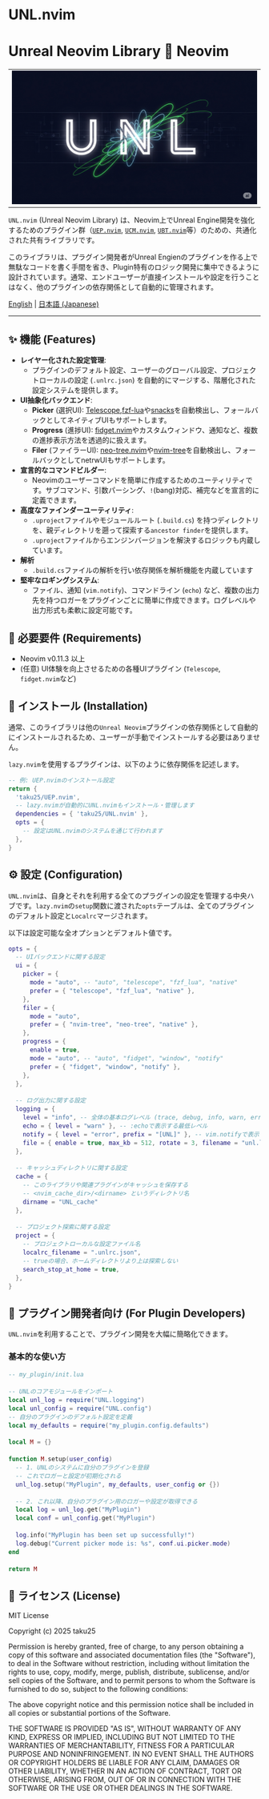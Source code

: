 # UNL.nvim

# Unreal Neovim Library 💓 Neovim

<table>
  <tr>
   <td><div align=center><img width="100%" alt="UCM New Class Interactive Demo" src="https://raw.githubusercontent.com/taku25/UNL.nvim/images/assets/top_image.png" /></div></td>
   </tr>
</table>

`UNL.nvim` (Unreal Neovim Library) は、Neovim上でUnreal Engine開発を強化するためのプラグイン群（[`UEP.nvim`](https://github.com/taku25/UEP.nvim), [`UCM.nvim`](https://github.com/taku25/UCM.nvim), [`UBT.nvim`](https://github.com/taku25/UBT.nvim)等）のための、共通化された共有ライブラリです。

このライブラリは、プラグイン開発者がUnreal Engienのプラグインを作る上で無駄なコードを書く手間を省き、Plugin特有のロジック開発に集中できるように設計されています。通常、エンドユーザーが直接インストールや設定を行うことはなく、他のプラグインの依存関係として自動的に管理されます。

[English](README.md) | [日本語 (Japanese)](README_ja.md)

-----

## ✨ 機能 (Features)

  * **レイヤー化された設定管理**:
      * プラグインのデフォルト設定、ユーザーのグローバル設定、プロジェクトローカルの設定 (`.unlrc.json`) を自動的にマージする、階層化された設定システムを提供します。
  * **UI抽象化バックエンド**:
      * **Picker** (選択UI): [Telescope](https://github.com/nvim-telescope/telescope.nvim),[fzf-lua](https://github.com/ibhagwan/fzf-lua)や[snacks](https://github.com/folke/snacks.nvim)を自動検出し、フォールバックとしてネイティブUIもサポートします。
      * **Progress** (進捗UI): [fidget.nvim](https://github.com/j-hui/fidget.nvim)やカスタムウィンドウ、通知など、複数の進捗表示方法を透過的に扱えます。
      * **Filer** (ファイラーUI): [neo-tree.nvim](https://github.com/nvim-neo-tree/neo-tree.nvim)や[nvim-tree](https://github.com/nvim-tree/nvim-tree.lua)を自動検出し、フォールバックとしてnetrwUIもサポートします。
  * **宣言的なコマンドビルダー**:
      * Neovimのユーザーコマンドを簡単に作成するためのユーティリティです。サブコマンド、引数パーシング、`!`(bang)対応、補完などを宣言的に定義できます。
  * **高度なファインダーユーティリティ**:
      * `.uproject`ファイルやモジュールルート (`.build.cs`) を持つディレクトリを、親ディレクトリを遡って探索する`ancestor finder`を提供します。
      * `.uproject`ファイルからエンジンバージョンを解決するロジックも内蔵しています。
  * **解析**
      * `.build.cs`ファイルの解析を行い依存関係を解析機能を内蔵しています
  * **堅牢なロギングシステム**:
      * ファイル、通知 (`vim.notify`)、コマンドライン (`echo`) など、複数の出力先を持つロガーをプラグインごとに簡単に作成できます。ログレベルや出力形式も柔軟に設定可能です。

## 🔧 必要要件 (Requirements)

  * Neovim v0.11.3 以上
  * (任意) UI体験を向上させるための各種UIプラグイン (`Telescope`, `fidget.nvim`など)

## 🚀 インストール (Installation)

通常、このライブラリは他の`Unreal Neovim`プラグインの依存関係として自動的にインストールされるため、ユーザーが手動でインストールする必要はありません。

`lazy.nvim`を使用するプラグインは、以下のように依存関係を記述します。

```lua
-- 例: UEP.nvimのインストール設定
return {
  'taku25/UEP.nvim',
  -- lazy.nvimが自動的にUNL.nvimもインストール・管理します
  dependencies = { 'taku25/UNL.nvim' },
  opts = {
    -- 設定はUNL.nvimのシステムを通じて行われます
  },
}
```

## ⚙️ 設定 (Configuration)

`UNL.nvim`は、自身とそれを利用する全てのプラグインの設定を管理する中央ハブです。`lazy.nvim`の`setup`関数に渡された`opts`テーブルは、全てのプラグインのデフォルト設定と`Localrc`マージされます。

以下は設定可能な全オプションとデフォルト値です。

```lua
opts = {
  -- UIバックエンドに関する設定
  ui = {
    picker = {
      mode = "auto", -- "auto", "telescope", "fzf_lua", "native"
      prefer = { "telescope", "fzf_lua", "native" },
    },
    filer = {
      mode = "auto",
      prefer = { "nvim-tree", "neo-tree", "native" },
    },
    progress = {
      enable = true,
      mode = "auto", -- "auto", "fidget", "window", "notify"
      prefer = { "fidget", "window", "notify" },
    },
  },

  -- ログ出力に関する設定
  logging = {
    level = "info", -- 全体の基本ログレベル (trace, debug, info, warn, error)
    echo = { level = "warn" }, -- :echoで表示する最低レベル
    notify = { level = "error", prefix = "[UNL]" }, -- vim.notifyで表示する最低レベルと接頭辞
    file = { enable = true, max_kb = 512, rotate = 3, filename = "unl.log" }, -- ファイルログ設定
  },

  -- キャッシュディレクトリに関する設定
  cache = {
    -- このライブラリや関連プラグインがキャッシュを保存する
    -- <nvim_cache_dir>/<dirname> というディレクトリ名
    dirname = "UNL_cache"
  },

  -- プロジェクト探索に関する設定
  project = {
    -- プロジェクトローカルな設定ファイル名
    localrc_filename = ".unlrc.json",
    -- trueの場合、ホームディレクトリより上は探索しない
    search_stop_at_home = true,
  },
}
```

## 🤖 プラグイン開発者向け (For Plugin Developers)

`UNL.nvim`を利用することで、プラグイン開発を大幅に簡略化できます。

### 基本的な使い方

```lua
-- my_plugin/init.lua

-- UNLのコアモジュールをインポート
local unl_log = require("UNL.logging")
local unl_config = require("UNL.config")
-- 自分のプラグインのデフォルト設定を定義
local my_defaults = require("my_plugin.config.defaults")

local M = {}

function M.setup(user_config)
  -- 1. UNLのシステムに自分のプラグインを登録
  -- これでロガーと設定が初期化される
  unl_log.setup("MyPlugin", my_defaults, user_config or {})

  -- 2. これ以降、自分のプラグイン用のロガーや設定が取得できる
  local log = unl_log.get("MyPlugin")
  local conf = unl_config.get("MyPlugin")

  log.info("MyPlugin has been set up successfully!")
  log.debug("Current picker mode is: %s", conf.ui.picker.mode)
end

return M
```

## 📜 ライセンス (License)

MIT License

Copyright (c) 2025 taku25

Permission is hereby granted, free of charge, to any person obtaining a copy
of this software and associated documentation files (the "Software"), to deal
in the Software without restriction, including without limitation the rights
to use, copy, modify, merge, publish, distribute, sublicense, and/or sell
copies of the Software, and to permit persons to whom the Software is
furnished to do so, subject to the following conditions:

The above copyright notice and this permission notice shall be included in all
copies or substantial portions of the Software.

THE SOFTWARE IS PROVIDED "AS IS", WITHOUT WARRANTY OF ANY KIND, EXPRESS OR
IMPLIED, INCLUDING BUT NOT LIMITED TO THE WARRANTIES OF MERCHANTABILITY,
FITNESS FOR A PARTICULAR PURPOSE AND NONINFRINGEMENT. IN NO EVENT SHALL THE
AUTHORS OR COPYRIGHT HOLDERS BE LIABLE FOR ANY CLAIM, DAMAGES OR OTHER
LIABILITY, WHETHER IN AN ACTION OF CONTRACT, TORT OR OTHERWISE, ARISING FROM,
OUT OF OR IN CONNECTION WITH THE SOFTWARE OR THE USE OR OTHER DEALINGS IN THE
SOFTWARE.
